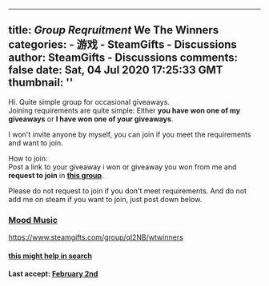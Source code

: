
---
title: _Group Reqruitment_ We The Winners
categories: 
    - 游戏
    - SteamGifts - Discussions
author: SteamGifts - Discussions
comments: false
date: Sat, 04 Jul 2020 17:25:33 GMT
thumbnail: ''
---

<div>   
<p>Hi. Quite simple group for occasional giveaways.<br>
Joining requirements are quite simple: Either <strong>you have won one of my giveaways</strong> or <strong>I have won one of your giveaways</strong>.  </p>
<p>I won't invite anyone by myself, you can join if you meet the requirements and want to join.  </p>
<p>How to join:<br>
Post a link to your giveaway i won or giveaway you won from me and <strong>request to join</strong> in <a href="https://steamcommunity.com/groups/wtwinners" rel="nofollow noopener" target="_blank"><strong>this group</strong></a>.</p>
<p>Please do not request to join if you don't meet requirements. And do not add me on steam if you want to join, just post down below.</p>
<h3><a href="https://www.youtube.com/watch?v=Fe6jYmLbICQ" rel="nofollow noopener" target="_blank"><strong>Mood Music</strong></a></h3>
<p><a href="https://www.steamgifts.com/group/ql2NB/wtwinners">https://www.steamgifts.com/group/ql2NB/wtwinners</a></p>
<h4><a href="https://www.steamgifts.com/discussion/oHtt2/check-out-your-deeper-sg-stats">this might help in search</a></h4>
<h4>Last accept: <a href="https://www.steamgifts.com/go/comment/WF7qtnh">February 2nd</a></h4>  
</div>
            